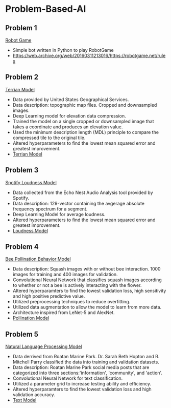 # Problem-Based-AI

## Problem 1 
  [Robot Game](https://github.com/sydneymagee/Problem-Based-AI/tree/master/Problem1)  
  * Simple bot written in Python to play RobotGame
  * https://web.archive.org/web/20160311213016/https://robotgame.net/rules
## Problem 2
  [Terrian Model](https://github.com/sydneymagee/Problem-Based-AI/tree/master/Problem2)
  * Data provided by United States Geographical Services.
  * Data description: topographic map files. Cropped and downsampled images.
  * Deep Learning model for elevation data compression.
  * Trained the model on a single cropped or downsampled image that takes a coordinate and produces an elevation value.
  * Used the minimum description length (MDL) principle to compare the compressed tile to the original tile.
  * Altered hyperparameters to find the lowest mean squared error and greatest improvement.
  * [Terrian Model](https://github.com/sydneymagee/Problem-Based-AI/blob/master/Problem2/Terrain/model.py)
## Problem 3
  [Spotify Loudness Model](https://github.com/sydneymagee/Problem-Based-AI/tree/master/Problem3)
  * Data collected from the Echo Nest Audio Analysis tool provided by Spotify.
  * Data description: 129-vector containing the avgerage absolute frequency spectrum for a segment.
  * Deep Learning Model for average loudness.
  * Altered hyperparameters to find the lowest mean squared error and greatest improvement.
  * [Loudness Model](https://github.com/sydneymagee/Problem-Based-AI/blob/master/Problem3/model0.py)
## Problem 4
  [Bee Pollination Behavior Model](https://github.com/sydneymagee/Problem-Based-AI/tree/master/Problem4)
  * Data description: Squash images with or without bee interaction. 1000 images for training and 400 images for validation.
  * Convolutional Neural Network that classifies squash images according to whether or not a bee is actively interacting with the flower.
  * Altered hyperparamters to find the lowest validation loss, high sensitivity and high positive predictive value.
  * Utilized preprocessing techniques to reduce overfitting.
  * Utilized data augmentation to allow the model to learn from more data.
  * Architecture inspired from LeNet-5 and AlexNet.
  * [Pollination Model](https://github.com/sydneymagee/Problem-Based-AI/blob/master/Problem4/squash1.py)
## Problem 5
  [Natural Language Processing Model](https://github.com/sydneymagee/Problem-Based-AI/tree/master/Problem5)
  * Data derrived from Roatan Marine Park. Dr. Sarah Beth Hopton and R. Mitchell Parry classified the data into training and validation datasets.
  * Data description: Roatan Marine Park social media posts that are categorized into three sections:'information', 'community', and 'action'.
  * Convolutional Neural Network for text classification.
  * Utilized a parameter grid to increase testing ability and efficiency.
  * Altered hyperparamters to find the lowest validation loss and high validation accuracy.
  * [Text Model](https://github.com/sydneymagee/Problem-Based-AI/blob/master/Problem5/roatan_sjm.py)
